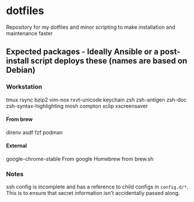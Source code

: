 # dotfiles
Repository for my dotfiles and minor scripting to make installation and maintenance faster

## Expected packages - Ideally Ansible or a post-install script deploys these (names are based on Debian)
### Workstation
tmux rsync bzip2 vim-nox rxvt-unicode keychain zsh zsh-antigen zsh-doc zsh-syntax-highlighting mosh compton xclip xscreensaver
#### From brew
direnv asdf fzf podman
#### External
google-chrome-stable  From google
Homebrew from brew.sh


### Notes
ssh config is incomplete and has a reference to child configs in `config.d/*`.  This is to ensure that secret information isn't accidentally passed along.
